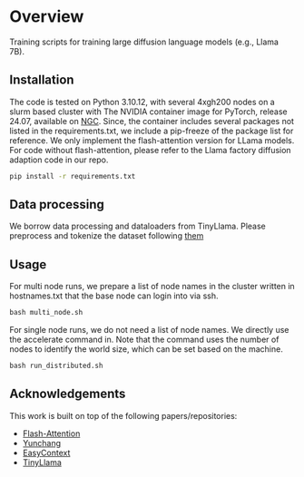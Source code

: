 # Overview
Training scripts for training large diffusion language models (e.g., Llama 7B).


## Installation
The code is tested on Python 3.10.12, with several 4xgh200 nodes on a slurm based cluster with The NVIDIA container image for PyTorch, release 24.07, available on [NGC](https://docs.nvidia.com/deeplearning/frameworks/pytorch-release-notes/rel-24-07.html). Since, the container includes several packages not listed in the requirements.txt, we include a pip-freeze of the package list for reference. We only implement the flash-attention version for LLama models. For code without flash-attention, please refer to the Llama factory diffusion adaption code in our repo.

```bash
pip install -r requirements.txt
```

## Data processing

We borrow data processing and dataloaders from TinyLlama. Please preprocess and tokenize the dataset following [them](https://github.com/jzhang38/TinyLlama/blob/main/PRETRAIN.md)

## Usage
For multi node runs, we prepare a list of node names in the cluster written in hostnames.txt that the base node can login into via ssh. 
```python
bash multi_node.sh
```
For single node runs, we do not need a list of node names. We directly use the accelerate command in. Note that the command uses the number of nodes to identify the world size, which can be set based on the machine. 
```python
bash run_distributed.sh
```





## Acknowledgements
This work is built on top of the following papers/repositories:
- [Flash-Attention](https://github.com/Dao-AILab/flash-attention)
- [Yunchang](https://github.com/feifeibear/long-context-attention)
- [EasyContext](https://github.com/jzhang38/EasyContext/tree/main)
- [TinyLlama](https://github.com/jzhang38/TinyLlama)


